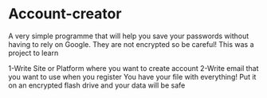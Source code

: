 # Account-creator
A very simple programme that will help you save your passwords without having to rely on Google.  They are not encrypted so be careful!
This was a project to learn

1-Write Site or Platform where you want to create account
2-Write email that you want to use when you register
You have your file with everything!
Put it on an encrypted flash drive and your data will be safe
